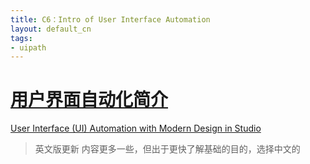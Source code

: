 ```yaml
---
title: C6：Intro of User Interface Automation
layout: default_cn 
tags:
- uipath
---
```

# [用户界面自动化简介](https://cloud.uipath.com/meisen/academy_/courses/%E7%94%A8%E6%88%B7%E7%95%8C%E9%9D%A2%E8%87%AA%E5%8A%A8%E5%8C%96%E7%AE%80%E4%BB%8B)

[User Interface (UI) Automation with Modern Design in Studio](https://cloud.uipath.com/meisen/academy_/courses/user-interface-ui-automation-with-modern-design-in-studio)
>英文版更新 内容更多一些，但出于更快了解基础的目的，选择中文的
